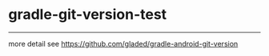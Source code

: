 # gradle-git-version-test

--------
more detail see https://github.com/gladed/gradle-android-git-version
